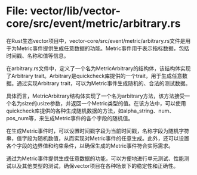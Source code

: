 # File: vector/lib/vector-core/src/event/metric/arbitrary.rs

在Rust生态vector项目中，vector-core/src/event/metric/arbitrary.rs文件是用于为Metric事件提供生成任意数据的功能。Metric事件用于表示指标数据，包括时间戳、名称和值等信息。

在arbitrary.rs文件中，定义了一个名为MetricArbitrary的结构体，该结构体实现了Arbitrary trait。Arbitrary是quickcheck库提供的一个trait，用于生成任意数据。通过实现Arbitrary trait，可以为Metric事件生成随机的、合法的测试数据。

具体而言，MetricArbitrary结构体实现了一个名为arbitrary方法，该方法接受一个名为size的usize参数，并返回一个Metric类型的值。在该方法中，可以使用quickcheck库提供的各种生成随机数据的方法，如alpha_string、num、pos_num等，来生成Metric事件的各个字段的随机值。

在生成Metric事件时，可以设置时间戳字段为当前时间戳，名称字段为随机字符串，值字段为随机数值，从而实现对Metric事件的任意生成。此外，还可以设置各个字段的边界值和约束条件，以确保生成的Metric事件符合实际需求。

通过为Metric事件提供生成任意数据的功能，可以方便地进行单元测试、性能测试以及其他类型的测试，确保vector项目在各种场景下的稳定性和正确性。

